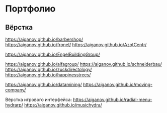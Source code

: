 # Портфолио 

<h2> Вёрстка </h2>

https://aiganov.github.io/barbershop/ <br>
https://aiganov.github.io/fronel/
https://aiganov.github.io/AzotCentr/ 

https://aiganov.github.io/EngelBuildingGroup/

https://aiganov.github.io/alfagroup/
https://aiganov.github.io/schneiderbau/
https://aiganov.github.io/zuckdirectology/
https://aiganov.github.io/happinesstrees/

https://aiganov.github.io/datamining/
https://aiganov.github.io/moving-company/ 


Вёрстка игрового интерфейса:
https://aiganov.github.io/radial-menu-hydrarp/ 
https://aiganov.github.io/musichydra/
